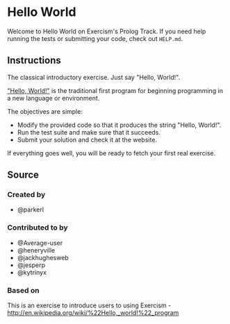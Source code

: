 # Hello World

Welcome to Hello World on Exercism's Prolog Track.
If you need help running the tests or submitting your code, check out `HELP.md`.

## Instructions

The classical introductory exercise.
Just say "Hello, World!".

["Hello, World!"][hello-world] is the traditional first program for beginning programming in a new language or environment.

The objectives are simple:

- Modify the provided code so that it produces the string "Hello, World!".
- Run the test suite and make sure that it succeeds.
- Submit your solution and check it at the website.

If everything goes well, you will be ready to fetch your first real exercise.

[hello-world]: http://en.wikipedia.org/wiki/%22Hello,_world!%22_program

## Source

### Created by

- @parkerl

### Contributed to by

- @Average-user
- @heneryville
- @jackhughesweb
- @jesperp
- @kytrinyx

### Based on

This is an exercise to introduce users to using Exercism - http://en.wikipedia.org/wiki/%22Hello,_world!%22_program
